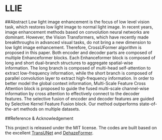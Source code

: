 # LLIE
##Abstract
Low light image enhancement is the focus of low level vision task, which restores low light image to normal light image. In recent years, image enhancement methods based on convolution neural networks are dominant. However, the Vision Transformers, which have recently made breakthroughs in advanced visual tasks, do not bring a new dimension to low light image enhancement. Therefore, CrossUFormer algorithm is proposed in this paper. Both encoder and decoder parts are composed of multiple Enhanceformer blocks. Each Enhanceformer block is composed of long and short dual-branch structures to aggregate spatial-wise information. The long branch is composed of multi-head self-attention to extract low-frequency information, while the short branch is composed of parallel convolution layer to extract high-frequency information. In order to better model the global context information, Multi-Scale Feature Cross Attention block is proposed to guide the fused multi-scale channel-wise information by cross attention to effectively connect to the decoder features. The selective fusion of encoder and decoder features are guided by Selective Kernel Feature Fusion block. Our method outperforms state-of-the-art methods on multiple datasets.

##Reference & Acknowledgement

This project is released under the MIT license. The codes are built based on the excellent [TransUNet](https://github.com/Beckschen/TransUNet.git) and [DehazeFormer](https://github.com/IDKiro/DehazeFormer.git).